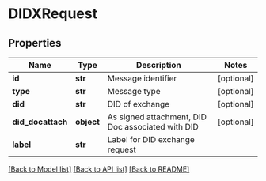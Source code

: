 # DIDXRequest

## Properties
Name | Type | Description | Notes
------------ | ------------- | ------------- | -------------
**id** | **str** | Message identifier | [optional] 
**type** | **str** | Message type | [optional] 
**did** | **str** | DID of exchange | [optional] 
**did_docattach** | **object** | As signed attachment, DID Doc associated with DID | [optional] 
**label** | **str** | Label for DID exchange request | 

[[Back to Model list]](../README.md#documentation-for-models) [[Back to API list]](../README.md#documentation-for-api-endpoints) [[Back to README]](../README.md)


